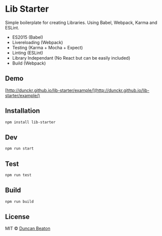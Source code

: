 # Lib Starter

Simple boilerplate for creating Libraries. Using Babel, Webpack, Karma and ESLint.

+ ES2015 (Babel)
+ Livereloading (Webpack)
+ Testing (Karma + Mocha + Expect)
+ Linting (ESLint)
+ Library Independant (No React but can be easily included)
+ Build (Webpack)

## Demo

[http://dunckr.github.io/lib-starter/example/](http://dunckr.github.io/lib-starter/example/)

## Installation

```sh
npm install lib-starter
```

## Dev

```sh
npm run start
```

## Test

```sh
npm run test
```

## Build

```sh
npm run build
```

## License

MIT © [Duncan Beaton](http://dunckr.com)

